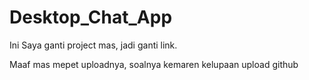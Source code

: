# Desktop_Chat_App
Ini Saya ganti project mas, jadi ganti link.

Maaf mas mepet uploadnya, soalnya kemaren kelupaan upload github
